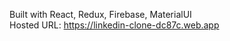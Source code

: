 Built with React, Redux, Firebase, MaterialUI <br/>
Hosted URL: <link>https://linkedin-clone-dc87c.web.app</link>



